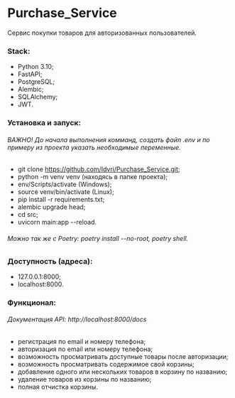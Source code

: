 # Purchase_Service
Сервис покупки товаров для авторизованных пользователей.

### Stack:
- Python 3.10;
- FastAPI;
- PostgreSQL;
- Alembic;
- SQLAlchemy;
- JWT.

### Установка и запуск:
###### ВАЖНО! До начала выполнения комманд, создать файл .env и по примеру из проекта указать необходимые переменные.
- git clone https://github.com/Idvri/Purchase_Service.git;
- python -m venv venv (находясь в папке проекта);
- env/Scripts/activate (Windows);
- source venv/bin/activate (Linux);
- pip install -r requirements.txt;
- alembic upgrade head;
- cd src;
- uvicorn main:app --reload.
###### Можно так же с Poetry: poetry install --no-root, poetry shell.

### Доступность (адреса):
- 127.0.0.1:8000;
- localhost:8000.

### Функционал:
###### Документация API: http://localhost:8000/docs
- регистрация по email и номеру телефона;
- авторизация по email или номеру телефона;
- возможность просматривать доступные товары после авторизации;
- возможность просматривать содержимое свой корзины;
- добавление одного или нескольких товаров в корзину по названию;
- удаление товаров из корзины по названию;
- полная отчистка корзины.

